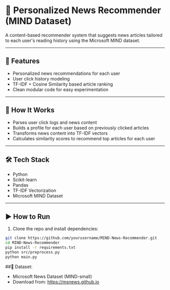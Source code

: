 # 📰 Personalized News Recommender (MIND Dataset)

A content-based recommender system that suggests news articles tailored to each user's reading history using the Microsoft MIND dataset.

---

## 🚀 Features

- Personalized news recommendations for each user
- User click history modeling
- TF-IDF + Cosine Similarity based article ranking
- Clean modular code for easy experimentation

---

## 🧠 How It Works

- Parses user click logs and news content
- Builds a profile for each user based on previously clicked articles
- Transforms news content into TF-IDF vectors
- Calculates similarity scores to recommend top articles for each user

---

## 🛠️ Tech Stack

- Python
- Scikit-learn
- Pandas
- TF-IDF Vectorization
- Microsoft MIND Dataset

---

## ▶️ How to Run

1. Clone the repo and install dependencies:

```bash
git clone https://github.com/yourusername/MIND-News-Recommender.git
cd MIND-News-Recommender
pip install -r requirements.txt
python src/preprocess.py
python main.py
```
##📂 Dataset:
- Microsoft News Dataset (MIND-small)
- Download from: https://msnews.github.io
